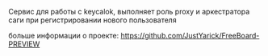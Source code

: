Сервис для работы с keycalok, выполняет роль proxy и аркестратора саги при регистрировании нового пользователя

больше информации о проекте: https://github.com/JustYarick/FreeBoard-PREVIEW
